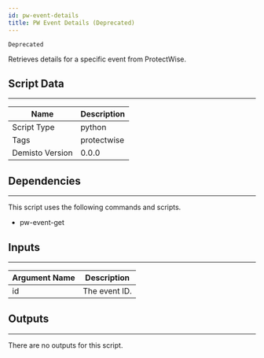 ```yaml
---
id: pw-event-details
title: PW Event Details (Deprecated)
---
```


`Deprecated`

Retrieves details for a specific event from ProtectWise.

## Script Data
---

| **Name** | **Description** |
| --- | --- |
| Script Type | python |
| Tags | protectwise |
| Demisto Version | 0.0.0 |

## Dependencies
---
This script uses the following commands and scripts.
* pw-event-get

## Inputs
---

| **Argument Name** | **Description** |
| --- | --- |
| id | The event ID. |

## Outputs
---
There are no outputs for this script.
